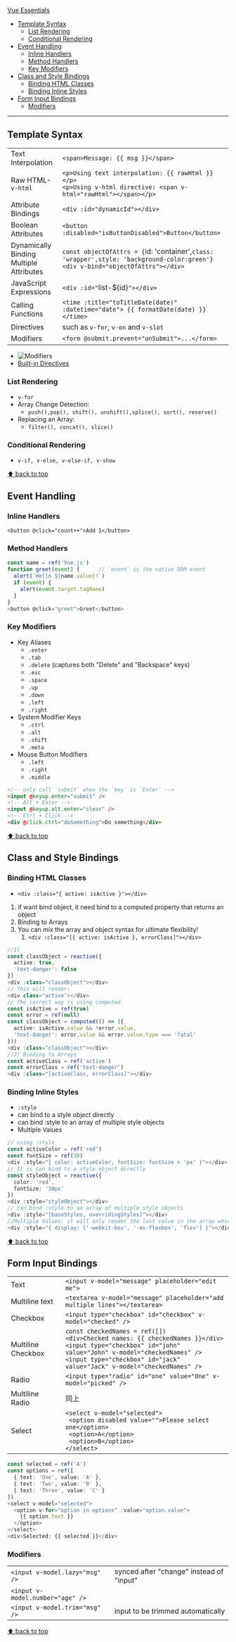 [Vue Essentials](#top)

- [Template Syntax](#template-syntax)
  - [List Rendering](#list-rendering)
  - [Conditional Rendering](#conditional-rendering)
- [Event Handling](#event-handling)
  - [Inline Handlers](#inline-handlers)
  - [Method Handlers](#method-handlers)
  - [Key Modifiers](#key-modifiers)
- [Class and Style Bindings](#class-and-style-bindings)
  - [Binding HTML Classes](#binding-html-classes)
  - [Binding Inline Styles](#binding-inline-styles)
- [Form Input Bindings](#form-input-bindings)
  - [Modifiers](#modifiers)

-------------------------------------------------------------

## Template Syntax

|||
|---|---|
|Text Interpolation|`<span>Message: {{ msg }}</span>`|
|Raw HTML-`v-html`|`<p>Using text interpolation: {{ rawHtml }}</p>`<br>`<p>Using v-html directive: <span v-html="rawHtml"></span></p>`|
|Attribute Bindings|`<div :id="dynamicId"></div>`|
|Boolean Attributes|`<button :disabled="isButtonDisabled">Button</button>`|
|Dynamically Binding Multiple Attributes|`const objectOfAttrs = {`id: 'container',`class: 'wrapper',style: 'background-color:green'}`<br>`<div v-bind="objectOfAttrs"></div>`|
|JavaScript Expressions|`<div :id="`list-${id}`"></div>`|
|Calling Functions|`<time :title="toTitleDate(date)" :datetime="date"> {{ formatDate(date) }}</time>`|
|Directives|such as `v-for`, `v-on` and `v-slot`|
|Modifiers|`<form @submit.prevent="onSubmit">...</form>`|

- ![Modifiers](Modifiers.png)
- [Built-in Directives](https://vuejs.org/api/built-in-directives)

### List Rendering

- `v-for`
- Array Change Detection:
  - `push(),pop(), shift(), unshift(),splice(), sort(), reserve()`
- Replacing an Array:
  - `filter(), concat(), slice()`

### Conditional Rendering

- `v-if, v-else, v-else-if, v-show`

[⬆ back to top](#top)

## Event Handling

### Inline Handlers

`<button @click="count++">Add 1</button>`

### Method Handlers

```ts
const name = ref('Vue.js')
function greet(event) {      // `event` is the native DOM event
  alert(`Hello ${name.value}!`)
  if (event) {
    alert(event.target.tagName)
  }
}
<button @click="greet">Greet</button>
```

### Key Modifiers

- Key Aliases
  - `.enter`
  - `.tab`
  - `.delete` (captures both "Delete" and "Backspace" keys)
  - `.esc`
  - `.space`
  - `.up`
  - `.down`
  - `.left`
  - `.right`
- System Modifier Keys
  - `.ctrl`
  - `.alt`
  - `.shift`
  - `.meta`
- Mouse Button Modifiers
  - `.left`
  - `.right`
  - `.middle`

```html
<!-- only call `submit` when the `key` is `Enter` -->
<input @keyup.enter="submit" />
<!-- Alt + Enter -->
<input @keyup.alt.enter="clear" />
<!-- Ctrl + Click -->
<div @click.ctrl="doSomething">Do something</div>
```

[⬆ back to top](#top)

## Class and Style Bindings

### Binding HTML Classes

- `<div :class="{ active: isActive }"></div>`
1. if want bind object, it need bind to a computed property that returns an object
2. Binding to Arrays
3. You can mix the array and object syntax for ultimate flexibility!
   1. `<div :class="[{ active: isActive }, errorClass]"></div>`

```ts
//1)
const classObject = reactive({
  active: true,
  'text-danger': false
})
<div :class="classObject"></div>
// This will render:
<div class="active"></div>
// The correct way is using computed
const isActive = ref(true)
const error = ref(null)
const classObject = computed(() => ({
  active: isActive.value && !error.value,
  'text-danger': error.value && error.value.type === 'fatal'
}))
<div :class="classObject"></div>
//2) Binding to Arrays
const activeClass = ref('active')
const errorClass = ref('text-danger')
<div :class="[activeClass, errorClass]"></div>
```

### Binding Inline Styles

- `:style`
- can bind to a style object directly
- can bind :style to an array of multiple style objects
- Multiple Values

```ts
// using :style
const activeColor = ref('red')
const fontSize = ref(30)
<div :style="{ color: activeColor, fontSize: fontSize + 'px' }"></div>
// It is can bind to a style object directly
const styleObject = reactive({
  color: 'red',
  fontSize: '30px'
})
<div :style="styleObject"></div>
// can bind :style to an array of multiple style objects
<div :style="[baseStyles, overridingStyles]"></div>
//Multiple Values: it will only render the last value in the array which the browser supports
<div :style="{ display: ['-webkit-box', '-ms-flexbox', 'flex'] }"></div>
```

[⬆ back to top](#top)

## Form Input Bindings

|||
|---|---|
|Text|`<input v-model="message" placeholder="edit me">`|
|Multiline text|`<textarea v-model="message" placeholder="add multiple lines"></textarea>`|
|Checkbox|`<input type="checkbox" id="checkbox" v-model="checked" />`|
|Multiline Checkbox|`const checkedNames = ref([])`<br>`<div>Checked names: {{ checkedNames }}</div>`<br>`<input type="checkbox" id="john" value="John" v-model="checkedNames" />`<br>`<input type="checkbox" id="jack" value="Jack" v-model="checkedNames" />`|
|Radio|`<input type="radio" id="one" value="One" v-model="picked" />`|
|Multiline Radio|同上|
|Select|`<select v-model="selected">`<br>` <option disabled value="">Please select one</option>`<br>` <option>A</option>`<br>` <option>B</option>`<br>`</select>`|

```ts
const selected = ref('A')
const options = ref([
  { text: 'One', value: 'A' },
  { text: 'Two', value: 'B' },
  { text: 'Three', value: 'C' }
])
<select v-model="selected">
  <option v-for="option in options" :value="option.value">
    {{ option.text }}
  </option>
</select>
<div>Selected: {{ selected }}</div>
```

### Modifiers

|||
|---|---|
|`<input v-model.lazy="msg" />`| synced after "change" instead of "input"|
|`<input v-model.number="age" />`||
|`<input v-model.trim="msg" />`|input to be trimmed automatically|

[⬆ back to top](#top)
